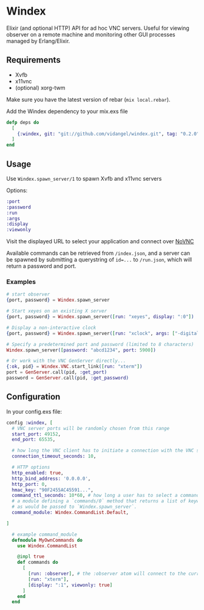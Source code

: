 # Windex

Elixir (and optional HTTP) API for ad hoc VNC servers.
Useful for viewing observer on a remote machine and
monitoring other GUI processes managed by Erlang/Elixir.

## Requirements

- Xvfb
- x11vnc
- (optional) xorg-twm

Make sure you have the latest version of rebar (`mix local.rebar`).

Add the Windex dependency to your mix.exs file

```elixir
defp deps do
  [
    {:windex, git: "git://github.com/vidangel/windex.git", tag: "0.2.0"},
  ]
end
```

## Usage

Use `Windex.spawn_server/1` to spawn Xvfb and x11vnc servers

Options:

```elixir
:port
:password
:run
:args
:display
:viewonly
```

Visit the displayed URL to select your application and connect over [NoVNC](https://github.com/novnc/noVNC)

Available commands can be retrieved from `/index.json`, and a server
can be spawned by submitting a querystring of `id=...` to `/run.json`,
which will return a password and port.

### Examples

```elixir
# start observer
{port, password} = Windex.spawn_server

# Start xeyes on an existing X server
{port, password} = Windex.spawn_server([run: "xeyes", display: ":0"])

# Display a non-interactive clock
{port, password} = Windex.spawn_server([run: "xclock", args: ["-digital", "-brief"], viewonly: true])

# Specify a predetermined port and password (limited to 8 characters)
Windex.spawn_server([password: "abcd1234", port: 5900])

# Or work with the VNC GenServer directly...
{:ok, pid} = Windex.VNC.start_link([run: "xterm"])
port = GenServer.call(pid, :get_port)
password = GenServer.call(pid, :get_password)
```

## Configuration

In your config.exs file:

```elixir
config :windex, [
  # VNC server ports will be randomly chosen from this range
  start_port: 49152,
  end_port: 65535,

  # how long the VNC client has to initiate a connection with the VNC server
  connection_timeout_seconds: 10,

  # HTTP options
  http_enabled: true,
  http_bind_address: '0.0.0.0',
  http_port: 0,
  hmac_key: "90F2455AC45591...",
  command_ttl_seconds: 10*60, # how long a user has to select a command
  # a module defining a `commands/0` method that returns a list of keyword lists
  # as would be passed to `Windex.spawn_server`.
  command_module: Windex.CommandList.Default,

]

  # example command_module
  defmodule MyOwnCommands do
    use Windex.CommandList

    @impl true
    def commands do
      [
        [run: :observer], # the :observer atom will connect to the current node
        [run: "xterm"],
        [display: ":1", viewonly: true]
      ]
    end
  end
```
